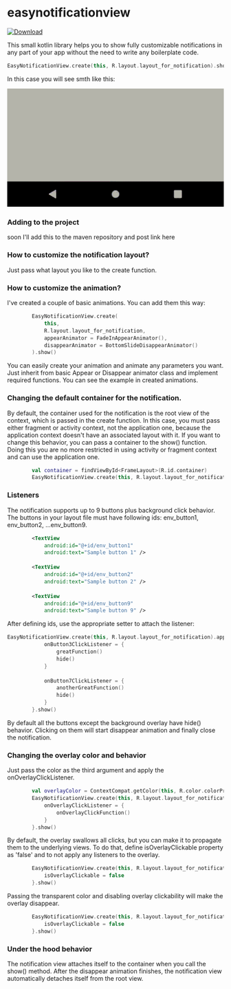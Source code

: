 # easynotificationview
[ ![Download](https://api.bintray.com/packages/voobshenetfantazii/maven/EasyNotificationView/images/download.svg?version=0.1) ](https://bintray.com/voobshenetfantazii/maven/EasyNotificationView/0.1/link)

This small kotlin library helps you to show fully customizable notifications in any part of your app without the need to write any boilerplate code.
```kotlin
EasyNotificationView.create(this, R.layout.layout_for_notification).show()
```
In this case you will see smth like this:

![](sample-notification.gif)

### Adding to the project
soon I'll add this to the maven repository and post link here

### How to customize the notification layout?
Just pass what layout you like to the create function.
### How to customize the animation?
I've created a couple of basic animations. You can add them this way:
```kotlin
        EasyNotificationView.create(
            this,
            R.layout.layout_for_notification,
            appearAnimator = FadeInAppearAnimator(),
            disappearAnimator = BottomSlideDisappearAnimator()
        ).show()     
```
You can easily create your animation and animate any parameters you want. Just inherit from basic Appear or Disappear animator class and implement required functions.
You can see the example in created animations.

### Changing the default container for the notification.
By default, the container used for the notification is the root view of the context, which is passed in the create function. In this case, you must pass either fragment or activity context, not the application one, because the application context doesn't have an associated layout with it.
If you want to change this behavior, you can pass a container to the show() function. Doing this you are no more restricted in using activity or fragment context and can use the
application one.
```kotlin
        val container = findViewById<FrameLayout>(R.id.container)
        EasyNotificationView.create(this, R.layout.layout_for_notification).show(container)
```
### Listeners
The notification supports up to 9 buttons plus background click behavior. The buttons in your layout file must have following ids: env_button1, env_button2, ...env_button9.
```xml
        <TextView
            android:id="@+id/env_button1"
            android:text="Sample button 1" />
        
        <TextView
            android:id="@+id/env_button2"
            android:text="Sample button 2" />
        
        <TextView
            android:id="@+id/env_button9"
            android:text="Sample button 9" />
```
After defining ids, use the appropriate setter to attach the listener:
```kotlin
EasyNotificationView.create(this, R.layout.layout_for_notification).apply {
            onButton3ClickListener = {
                greatFunction()
                hide()
            }

            onButton7ClickListener = {
                anotherGreatFunction()
                hide()
            }
        }.show()
```
By default all the buttons except the background overlay have hide() behavior. Clicking on them will start disappear animation and finally close the notification.

### Changing the overlay color and behavior
Just pass the color as the third argument and apply the onOverlayClickListener.
```kotlin
        val overlayColor = ContextCompat.getColor(this, R.color.colorPrimary)
        EasyNotificationView.create(this, R.layout.layout_for_notification, overlayColor).apply {
            onOverlayClickListener = {
                onOverlayClickFunction()
            }
        }.show()
```
By default, the overlay swallows all clicks, but you can make it to propagate them to the underlying views. To do that, define isOverlayClickable property as 'false' and to not
apply any listeners to the overlay.
```kotlin
        EasyNotificationView.create(this, R.layout.layout_for_notification).apply {
            isOverlayClickable = false
        }.show()
```
Passing the transparent color and disabling overlay clickability will make the overlay disappear.
```kotlin
        EasyNotificationView.create(this, R.layout.layout_for_notification, Color.TRANSPARENT).apply {
            isOverlayClickable = false
        }.show()
```
### Under the hood behavior
The notification view attaches itself to the container when you call the show() method. After the disappear animation finishes, the notification view automatically detaches itself from the root view.
